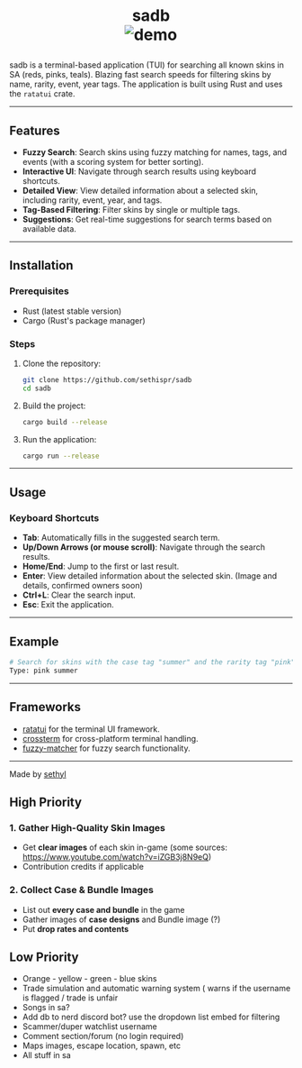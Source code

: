 <h1>
<p align="center">
  sadb <br>
  
  <img src="https://github.com/user-attachments/assets/6a688773-c764-4dd4-969b-47035dc549eb" alt="demo">
</h1>

sadb is a terminal-based application (TUI) for searching all known skins in SA (reds, pinks, teals). Blazing fast search speeds for filtering skins by name, rarity, event, year tags. The application is built using Rust and uses the `ratatui` crate.

---

## Features

- **Fuzzy Search**: Search skins using fuzzy matching for names, tags, and events (with a scoring system for better sorting).
- **Interactive UI**: Navigate through search results using keyboard shortcuts.
- **Detailed View**: View detailed information about a selected skin, including rarity, event, year, and tags.
- **Tag-Based Filtering**: Filter skins by single or multiple tags.
- **Suggestions**: Get real-time suggestions for search terms based on available data.

---

## Installation

### Prerequisites

- Rust (latest stable version)
- Cargo (Rust's package manager)

### Steps

1. Clone the repository:
   ```bash
   git clone https://github.com/sethispr/sadb
   cd sadb
   ```

2. Build the project:
   ```bash
   cargo build --release
   ```

3. Run the application:
   ```bash
   cargo run --release
   ```

---

## Usage

### Keyboard Shortcuts

- **Tab**: Automatically fills in the suggested search term.
- **Up/Down Arrows (or mouse scroll)**: Navigate through the search results.
- **Home/End**: Jump to the first or last result.
- **Enter**: View detailed information about the selected skin. (Image and details, confirmed owners soon)
- **Ctrl+L**: Clear the search input.
- **Esc**: Exit the application.

---

## Example

```bash
# Search for skins with the case tag "summer" and the rarity tag "pink"
Type: pink summer
```

---

## Frameworks

- [ratatui](https://github.com/tui-rs-revival/ratatui) for the terminal UI framework.
- [crossterm](https://github.com/crossterm-rs/crossterm) for cross-platform terminal handling.
- [fuzzy-matcher](https://github.com/lotabout/fuzzy-matcher) for fuzzy search functionality.

---

Made by [sethyl](https://github.com/sethispr)

## High Priority

### 1. Gather High-Quality Skin Images
- Get **clear images** of each skin in-game (some sources: https://www.youtube.com/watch?v=iZGB3j8N9eQ)
- Contribution credits if applicable

### 2. Collect Case & Bundle Images
- List out **every case and bundle** in the game
- Gather images of **case designs** and Bundle image (?)
- Put **drop rates and contents** 

## Low Priority
- Orange - yellow - green - blue skins
- Trade simulation and automatic warning system ( warns if the username is flagged / trade is unfair
- Songs in sa?
- Add db to nerd discord bot? use the dropdown list embed for filtering
- Scammer/duper watchlist username
- Comment section/forum (no login required)
- Maps images, escape location, spawn, etc
- All stuff in sa
  
